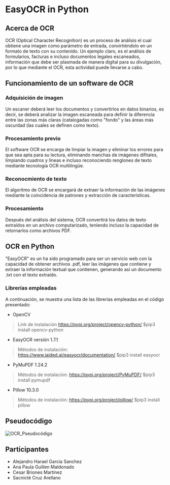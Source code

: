 # EasyOCR in Python

## Acerca de OCR

OCR (Optical Character Recognition) es un proceso de análisis el cual obtiene una imagen como parámetro de entrada, convirtiéndolo en un formato de texto con su contenido.
Un ejemplo claro, es  el análisis de formularios, facturas e incluso documentos legales escaneados, información que debe ser plasmada de manera digital para su divulgación, por lo que mediante el OCR, esta actividad puede llevarse a cabo.

## Funcionamiento de un software de OCR

### Adquisición de imagen
Un escaner deberá leer los documentos y convertirlos en datos binarios, es decir, se deberá analizar la imagen escaneada para definir la diferencia entre las zonas más claras (catalogadas como "fondo" y las áreas más oscurdad (las cuales se definen como texto).

### Procesamiento previo

El software OCR se encarga de limpiar la imagen y eliminar los errores para que sea apta para su lectura, eliminando manchas de imágenes difitales, limpiando cuadros y líneas e incluso reconociendo renglones de texto mediante tecnología OCR multilingüe.

### Reconocmiento de texto

El algoritmo de OCR se encargará de extraer la información de las imágenes mediante la coincidencia de patrones y extracción de características.

### Procesamiento

Después del análisis del sistema, OCR convertirá los datos de texto extraídos en un archivo computarizado, teniendo incluso la capacidad de retornarlos como archivos PDF.

## OCR en Python

"EasyOCR" es un ha sido programado para ser un servicio web con la capacidad de obtener archivos .pdf, leer las imágenes que contiene y extraer la información textual que contienen, generando así un documento .txt con el texto extraído.

### Librerías empleadas

A continuación, se muestra una lista de las librerías empleadas en el código presentado:

- OpenCV 
> Link de instalación https://pypi.org/project/opencv-python/
> $pip3 install opencv-python

- EasyOCR versión 1.7.1
> Métodos de instalación:
> https://www.jaided.ai/easyocr/documentation/
> $pip3 install easyocr
- PyMuPDF 1.24.2
> Métodos de instalación:
> https://pypi.org/project/PyMuPDF/
> $pip3 install pymupdf
- Pillow 10.3.0
> Métodos de instalación:
> https://pypi.org/project/pillow/
> $pip3 install pillow

## Pseudocódigo
![OCR_Pseudocódigo](https://github.com/AnaPolar/EasyOCR-en-Python/assets/112904164/10a224e0-d33b-4c6e-b494-46ae24ef9e7f)

## Participantes

- Alejandro Harael Garcia Sanchez
- Ana Paula Guillen Maldonado
- Cesar Briones Martínez
- Sacnicté Cruz Arellano
